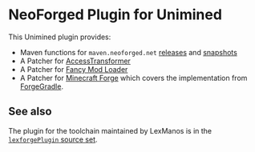 # NeoForged Plugin for Unimined

This Unimined plugin provides:

- Maven functions for `maven.neoforged.net` [releases] and [snapshots]
- A Patcher for [AccessTransformer](https://github.com/NeoForged/AccessTransformers)
- A Patcher for [Fancy Mod Loader](https://github.com/NeoForged/FancyModLoader)
- A Patcher for [Minecraft Forge](https://github.com/NeoForged/NeoForge) which covers the
implementation from [ForgeGradle](https://github.com/NeoForged/NeoGradle).

[releases]:https://maven.neoforged.net/releases
[snapshots]:https://maven.neoforged.net/snapshots

## See also

The plugin for the toolchain maintained by LexManos is in the [`lexforgePlugin` source set](../lexforgePlugin).
